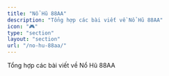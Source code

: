 ```yaml
---
title: "Nổ Hũ 88AA"
description: "Tổng hợp các bài viết về Nổ Hũ 88AA"
icon: "🎮"
type: "section"
layout: "section"
url: "/no-hu-88aa/"
---
```


Tổng hợp các bài viết về Nổ Hũ 88AA